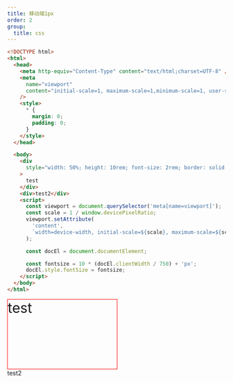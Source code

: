 ```yaml
---
title: 移动端1px
order: 2
group:
  title: css
---
```



```html
<!DOCTYPE html>
<html>
  <head>
    <meta http-equiv="Content-Type" content="text/html;charset=UTF-8" />
    <meta
      name="viewport"
      content="initial-scale=1, maximum-scale=1,minimum-scale=1, user-scalable=no "
    />
    <style>
      * {
        margin: 0;
        padding: 0;
      }
    </style>
  </head>

  <body>
    <div
      style="width: 50%; height: 10rem; font-size: 2rem; border: solid 1px red"
    >
      test
    </div>
    <div>test2</div>
    <script>
      const viewport = document.querySelector('meta[name=viewport]');
      const scale = 1 / window.devicePixelRatio;
      viewport.setAttribute(
        'content',
        `width=device-width, initial-scale=${scale}, maximum-scale=${scale}, minimum-scale=${scale}, user-scalable=no`
      );

      const docEl = document.documentElement;

      const fontsize = 10 * (docEl.clientWidth / 750) + 'px';
      docEl.style.fontSize = fontsize;
    </script>
  </body>
</html>
```

<!DOCTYPE html>
<html>
  <head>
    <meta http-equiv="Content-Type" content="text/html;charset=UTF-8" />
    <meta
      name="viewport"
      content="initial-scale=1, maximum-scale=1,minimum-scale=1, user-scalable=no "
    />
    <style>
      * {
        margin: 0;
        padding: 0;
      }
    </style>
  </head>

  <body>
    <div
      style="width: 50%; height: 10rem; font-size: 2rem; border: solid 1px red"
    >
      test
    </div>
    <div>test2</div>
    <script>
      const viewport = document.querySelector('meta[name=viewport]');
      const scale = 1 / window.devicePixelRatio;
      viewport.setAttribute(
        'content',
        `width=device-width, initial-scale=${scale}, maximum-scale=${scale}, minimum-scale=${scale}, user-scalable=no`
      );

      const docEl = document.documentElement;

      const fontsize = 10 * (docEl.clientWidth / 750) + 'px';
      docEl.style.fontSize = fontsize;
    </script>
  </body>
</html>